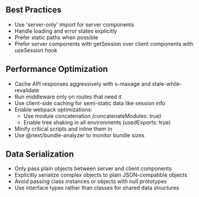 ## Best Practices
- Use 'server-only' import for server components
- Handle loading and error states explicitly
- Prefer static paths when possible
- Prefer server components with getSession over client components with useSession hook

## Performance Optimization
- Cache API responses aggressively with s-maxage and stale-while-revalidate
- Run middleware only on routes that need it
- Use client-side caching for semi-static data like session info
- Enable webpack optimizations:
  - Use module concatenation (concatenateModules: true)
  - Enable tree shaking in all environments (usedExports: true)
- Minify critical scripts and inline them in <head>
- Use @next/bundle-analyzer to monitor bundle sizes

## Data Serialization
- Only pass plain objects between server and client components
- Explicitly serialize complex objects to plain JSON-compatible objects
- Avoid passing class instances or objects with null prototypes
- Use interface types rather than classes for shared data structures
